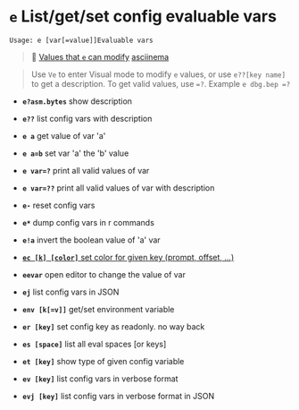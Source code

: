 <!-- TITLE: e -->

#  **`e`** List/get/set config evaluable vars


```text
Usage: e [var[=value]]Evaluable vars
```


> 🚀 [Values that `e` can modify](/options/e/Values-that-e-can-modify) [asciinema](https://asciinema.org/a/AEden7PwhG0w3gcgvhB5qnEg7) 

> Use `Ve` to enter Visual mode to modify `e` values, or use `e??[key name]` to get a description. To get valid values, use `=?`. Example `e dbg.bep =?`

- **`e?asm.bytes`** show description
- **`e??`** list config vars with description
- **`e a`** get value of var 'a'
- **`e a=b`** set var 'a' the 'b' value
- **`e var=?`** print all valid values of var
- **`e var=??`** print all valid values of var with description
- **`e-`** reset config vars
- **`e*`** dump config vars in r commands
- **`e!a`** invert the boolean value of 'a' var

- [ **`ec [k] [color]`** set color for given key (prompt, offset, ...)](/options/e/ec)

- **`eevar`** open editor to change the value of var
- **`ej`** list config vars in JSON
- **`env [k[=v]]`** get/set environment variable
- **`er [key]`** set config key as readonly. no way back
- **`es [space]`** list all eval spaces [or keys]
- **`et [key]`** show type of given config variable
- **`ev [key]`** list config vars in verbose format
- **`evj [key]`** list config vars in verbose format in JSON

<p hidden>e!a eevar ej env er es et ev evj</p>

